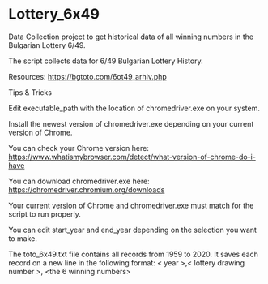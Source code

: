 # Lottery_6x49
Data Collection project to get historical data of all winning numbers in the Bulgarian Lottery 6/49.

The script collects data for 6/49 Bulgarian Lottery History.

Resources: https://bgtoto.com/6ot49_arhiv.php

Tips & Tricks

Edit executable_path with the location of chromedriver.exe on your system.

Install the newest version of chromedriver.exe depending on your current version of Chrome.

You can check your Chrome version here:
https://www.whatismybrowser.com/detect/what-version-of-chrome-do-i-have
    
You can download chromedriver.exe here:
https://chromedriver.chromium.org/downloads
    
Your current version of Chrome and chromedriver.exe must match for the script to run properly.
    
You can edit start_year and end_year depending on the selection you want to make.

The toto_6x49.txt file contains all records from 1959 to 2020. 
It saves each record on a new line in the following format:
< year >,< lottery drawing number >, <the 6 winning numbers>
